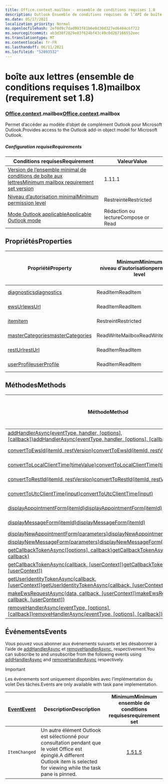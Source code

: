 ```yaml
---
title: Office.context.mailbox - ensemble de conditions requises 1.8
description: Outlook Ensemble de conditions requises de l’API de boîte aux lettres version 1.8 du modèle objet Mailbox.
ms.date: 05/17/2021
localization_priority: Normal
ms.openlocfilehash: 2ef0d9c7dad993f81b6e0d30d327ed6404c6f722
ms.sourcegitcommit: ab3d38f2829e83f624bf43c49c0d267166552eec
ms.translationtype: MT
ms.contentlocale: fr-FR
ms.lasthandoff: 06/11/2021
ms.locfileid: "52893532"
---
```

# <a name="mailbox-requirement-set-18"></a><span data-ttu-id="7e907-103">boîte aux lettres (ensemble de conditions requises 1.8)</span><span class="sxs-lookup"><span data-stu-id="7e907-103">mailbox (requirement set 1.8)</span></span>

### <a name="officecontextmailbox"></a><span data-ttu-id="7e907-104">[Office](office.md)[.context](office.context.md).mailbox</span><span class="sxs-lookup"><span data-stu-id="7e907-104">[Office](office.md)[.context](office.context.md).mailbox</span></span>

<span data-ttu-id="7e907-105">Permet d’accéder au modèle d’objet de complément Outlook pour Microsoft Outlook.</span><span class="sxs-lookup"><span data-stu-id="7e907-105">Provides access to the Outlook add-in object model for Microsoft Outlook.</span></span>

##### <a name="requirements"></a><span data-ttu-id="7e907-106">Configuration requise</span><span class="sxs-lookup"><span data-stu-id="7e907-106">Requirements</span></span>

|<span data-ttu-id="7e907-107">Conditions requises</span><span class="sxs-lookup"><span data-stu-id="7e907-107">Requirement</span></span>| <span data-ttu-id="7e907-108">Valeur</span><span class="sxs-lookup"><span data-stu-id="7e907-108">Value</span></span>|
|---|---|
|[<span data-ttu-id="7e907-109">Version de l’ensemble minimal de conditions de boîte aux lettres</span><span class="sxs-lookup"><span data-stu-id="7e907-109">Minimum mailbox requirement set version</span></span>](../../requirement-sets/outlook-api-requirement-sets.md)| <span data-ttu-id="7e907-110">1.1</span><span class="sxs-lookup"><span data-stu-id="7e907-110">1.1</span></span>|
|[<span data-ttu-id="7e907-111">Niveau d’autorisation minimal</span><span class="sxs-lookup"><span data-stu-id="7e907-111">Minimum permission level</span></span>](../../../outlook/understanding-outlook-add-in-permissions.md)| <span data-ttu-id="7e907-112">Restreinte</span><span class="sxs-lookup"><span data-stu-id="7e907-112">Restricted</span></span>|
|[<span data-ttu-id="7e907-113">Mode Outlook applicable</span><span class="sxs-lookup"><span data-stu-id="7e907-113">Applicable Outlook mode</span></span>](../../../outlook/outlook-add-ins-overview.md#extension-points)| <span data-ttu-id="7e907-114">Rédaction ou lecture</span><span class="sxs-lookup"><span data-stu-id="7e907-114">Compose or Read</span></span>|

## <a name="properties"></a><span data-ttu-id="7e907-115">Propriétés</span><span class="sxs-lookup"><span data-stu-id="7e907-115">Properties</span></span>

| <span data-ttu-id="7e907-116">Propriété</span><span class="sxs-lookup"><span data-stu-id="7e907-116">Property</span></span> | <span data-ttu-id="7e907-117">Minimum</span><span class="sxs-lookup"><span data-stu-id="7e907-117">Minimum</span></span><br><span data-ttu-id="7e907-118">niveau d’autorisation</span><span class="sxs-lookup"><span data-stu-id="7e907-118">permission level</span></span> | <span data-ttu-id="7e907-119">Modes</span><span class="sxs-lookup"><span data-stu-id="7e907-119">Modes</span></span> | <span data-ttu-id="7e907-120">Type de retour</span><span class="sxs-lookup"><span data-stu-id="7e907-120">Return type</span></span> | <span data-ttu-id="7e907-121">Minimum</span><span class="sxs-lookup"><span data-stu-id="7e907-121">Minimum</span></span><br><span data-ttu-id="7e907-122">ensemble de conditions requises</span><span class="sxs-lookup"><span data-stu-id="7e907-122">requirement set</span></span> |
|---|---|---|---|:---:|
| [<span data-ttu-id="7e907-123">diagnostics</span><span class="sxs-lookup"><span data-stu-id="7e907-123">diagnostics</span></span>](/javascript/api/outlook/office.mailbox?view=outlook-js-1.8&preserve-view=true#diagnostics) | <span data-ttu-id="7e907-124">ReadItem</span><span class="sxs-lookup"><span data-stu-id="7e907-124">ReadItem</span></span> | <span data-ttu-id="7e907-125">Composition</span><span class="sxs-lookup"><span data-stu-id="7e907-125">Compose</span></span><br><span data-ttu-id="7e907-126">Lecture</span><span class="sxs-lookup"><span data-stu-id="7e907-126">Read</span></span> | [<span data-ttu-id="7e907-127">Diagnostics</span><span class="sxs-lookup"><span data-stu-id="7e907-127">Diagnostics</span></span>](/javascript/api/outlook/office.diagnostics?view=outlook-js-1.8&preserve-view=true) | [<span data-ttu-id="7e907-128">1.1</span><span class="sxs-lookup"><span data-stu-id="7e907-128">1.1</span></span>](../requirement-set-1.1/outlook-requirement-set-1.1.md) |
| [<span data-ttu-id="7e907-129">ewsUrl</span><span class="sxs-lookup"><span data-stu-id="7e907-129">ewsUrl</span></span>](/javascript/api/outlook/office.mailbox?view=outlook-js-1.8&preserve-view=true#ewsurl) | <span data-ttu-id="7e907-130">ReadItem</span><span class="sxs-lookup"><span data-stu-id="7e907-130">ReadItem</span></span> | <span data-ttu-id="7e907-131">Composition</span><span class="sxs-lookup"><span data-stu-id="7e907-131">Compose</span></span><br><span data-ttu-id="7e907-132">Lecture</span><span class="sxs-lookup"><span data-stu-id="7e907-132">Read</span></span> | <span data-ttu-id="7e907-133">String</span><span class="sxs-lookup"><span data-stu-id="7e907-133">String</span></span> | [<span data-ttu-id="7e907-134">1.1</span><span class="sxs-lookup"><span data-stu-id="7e907-134">1.1</span></span>](../requirement-set-1.1/outlook-requirement-set-1.1.md) |
| [<span data-ttu-id="7e907-135">item</span><span class="sxs-lookup"><span data-stu-id="7e907-135">item</span></span>](office.context.mailbox.item.md) | <span data-ttu-id="7e907-136">Restreint</span><span class="sxs-lookup"><span data-stu-id="7e907-136">Restricted</span></span> | <span data-ttu-id="7e907-137">Composition</span><span class="sxs-lookup"><span data-stu-id="7e907-137">Compose</span></span><br><span data-ttu-id="7e907-138">Lecture</span><span class="sxs-lookup"><span data-stu-id="7e907-138">Read</span></span> | [<span data-ttu-id="7e907-139">Élément</span><span class="sxs-lookup"><span data-stu-id="7e907-139">Item</span></span>](/javascript/api/outlook/office.item?view=outlook-js-1.8&preserve-view=true) | [<span data-ttu-id="7e907-140">1.1</span><span class="sxs-lookup"><span data-stu-id="7e907-140">1.1</span></span>](../requirement-set-1.1/outlook-requirement-set-1.1.md) |
| [<span data-ttu-id="7e907-141">masterCategories</span><span class="sxs-lookup"><span data-stu-id="7e907-141">masterCategories</span></span>](/javascript/api/outlook/office.mailbox?view=outlook-js-1.8&preserve-view=true#mastercategories) | <span data-ttu-id="7e907-142">ReadWriteMailbox</span><span class="sxs-lookup"><span data-stu-id="7e907-142">ReadWriteMailbox</span></span> | <span data-ttu-id="7e907-143">Composition</span><span class="sxs-lookup"><span data-stu-id="7e907-143">Compose</span></span><br><span data-ttu-id="7e907-144">Lecture</span><span class="sxs-lookup"><span data-stu-id="7e907-144">Read</span></span> | [<span data-ttu-id="7e907-145">Catégoriesmaître</span><span class="sxs-lookup"><span data-stu-id="7e907-145">MasterCategories</span></span>](/javascript/api/outlook/office.mastercategories?view=outlook-js-1.8&preserve-view=true) | [<span data-ttu-id="7e907-146">1.8</span><span class="sxs-lookup"><span data-stu-id="7e907-146">1.8</span></span>](../requirement-set-1.8/outlook-requirement-set-1.8.md) |
| [<span data-ttu-id="7e907-147">restUrl</span><span class="sxs-lookup"><span data-stu-id="7e907-147">restUrl</span></span>](/javascript/api/outlook/office.mailbox?view=outlook-js-1.8&preserve-view=true#resturl) | <span data-ttu-id="7e907-148">ReadItem</span><span class="sxs-lookup"><span data-stu-id="7e907-148">ReadItem</span></span> | <span data-ttu-id="7e907-149">Composition</span><span class="sxs-lookup"><span data-stu-id="7e907-149">Compose</span></span><br><span data-ttu-id="7e907-150">Lecture</span><span class="sxs-lookup"><span data-stu-id="7e907-150">Read</span></span> | <span data-ttu-id="7e907-151">String</span><span class="sxs-lookup"><span data-stu-id="7e907-151">String</span></span> | [<span data-ttu-id="7e907-152">1.5</span><span class="sxs-lookup"><span data-stu-id="7e907-152">1.5</span></span>](../requirement-set-1.5/outlook-requirement-set-1.5.md) |
| [<span data-ttu-id="7e907-153">userProfile</span><span class="sxs-lookup"><span data-stu-id="7e907-153">userProfile</span></span>](/javascript/api/outlook/office.mailbox?view=outlook-js-1.8&preserve-view=true#userprofile) | <span data-ttu-id="7e907-154">ReadItem</span><span class="sxs-lookup"><span data-stu-id="7e907-154">ReadItem</span></span> | <span data-ttu-id="7e907-155">Composition</span><span class="sxs-lookup"><span data-stu-id="7e907-155">Compose</span></span><br><span data-ttu-id="7e907-156">Lecture</span><span class="sxs-lookup"><span data-stu-id="7e907-156">Read</span></span> | [<span data-ttu-id="7e907-157">UserProfile</span><span class="sxs-lookup"><span data-stu-id="7e907-157">UserProfile</span></span>](/javascript/api/outlook/office.userprofile?view=outlook-js-1.8&preserve-view=true) | [<span data-ttu-id="7e907-158">1.1</span><span class="sxs-lookup"><span data-stu-id="7e907-158">1.1</span></span>](../requirement-set-1.1/outlook-requirement-set-1.1.md) |

## <a name="methods"></a><span data-ttu-id="7e907-159">Méthodes</span><span class="sxs-lookup"><span data-stu-id="7e907-159">Methods</span></span>

| <span data-ttu-id="7e907-160">Méthode</span><span class="sxs-lookup"><span data-stu-id="7e907-160">Method</span></span> | <span data-ttu-id="7e907-161">Minimum</span><span class="sxs-lookup"><span data-stu-id="7e907-161">Minimum</span></span><br><span data-ttu-id="7e907-162">niveau d’autorisation</span><span class="sxs-lookup"><span data-stu-id="7e907-162">permission level</span></span> | <span data-ttu-id="7e907-163">Modes</span><span class="sxs-lookup"><span data-stu-id="7e907-163">Modes</span></span> | <span data-ttu-id="7e907-164">Minimum</span><span class="sxs-lookup"><span data-stu-id="7e907-164">Minimum</span></span><br><span data-ttu-id="7e907-165">ensemble de conditions requises</span><span class="sxs-lookup"><span data-stu-id="7e907-165">requirement set</span></span> |
|---|---|---|:---:|
| <span data-ttu-id="7e907-166">[addHandlerAsync(eventType, handler, [options], [callback])](/javascript/api/outlook/office.mailbox?view=outlook-js-1.8&preserve-view=true#addhandlerasync-eventtype--handler--options--callback-)</span><span class="sxs-lookup"><span data-stu-id="7e907-166">[addHandlerAsync(eventType, handler, [options], [callback])](/javascript/api/outlook/office.mailbox?view=outlook-js-1.8&preserve-view=true#addhandlerasync-eventtype--handler--options--callback-)</span></span> | <span data-ttu-id="7e907-167">ReadItem</span><span class="sxs-lookup"><span data-stu-id="7e907-167">ReadItem</span></span> | <span data-ttu-id="7e907-168">Composition</span><span class="sxs-lookup"><span data-stu-id="7e907-168">Compose</span></span><br><span data-ttu-id="7e907-169">Lecture</span><span class="sxs-lookup"><span data-stu-id="7e907-169">Read</span></span> | [<span data-ttu-id="7e907-170">1.5</span><span class="sxs-lookup"><span data-stu-id="7e907-170">1.5</span></span>](../requirement-set-1.5/outlook-requirement-set-1.5.md) |
| [<span data-ttu-id="7e907-171">convertToEwsId(itemId, restVersion)</span><span class="sxs-lookup"><span data-stu-id="7e907-171">convertToEwsId(itemId, restVersion)</span></span>](/javascript/api/outlook/office.mailbox?view=outlook-js-1.8&preserve-view=true#converttoewsid-itemid--restversion-) | <span data-ttu-id="7e907-172">Restreint</span><span class="sxs-lookup"><span data-stu-id="7e907-172">Restricted</span></span> | <span data-ttu-id="7e907-173">Composition</span><span class="sxs-lookup"><span data-stu-id="7e907-173">Compose</span></span><br><span data-ttu-id="7e907-174">Lecture</span><span class="sxs-lookup"><span data-stu-id="7e907-174">Read</span></span> | [<span data-ttu-id="7e907-175">1.3</span><span class="sxs-lookup"><span data-stu-id="7e907-175">1.3</span></span>](../requirement-set-1.3/outlook-requirement-set-1.3.md) |
| [<span data-ttu-id="7e907-176">convertToLocalClientTime(timeValue)</span><span class="sxs-lookup"><span data-stu-id="7e907-176">convertToLocalClientTime(timeValue)</span></span>](/javascript/api/outlook/office.mailbox?view=outlook-js-1.8&preserve-view=true#converttolocalclienttime-timevalue-) | <span data-ttu-id="7e907-177">ReadItem</span><span class="sxs-lookup"><span data-stu-id="7e907-177">ReadItem</span></span> | <span data-ttu-id="7e907-178">Composition</span><span class="sxs-lookup"><span data-stu-id="7e907-178">Compose</span></span><br><span data-ttu-id="7e907-179">Lecture</span><span class="sxs-lookup"><span data-stu-id="7e907-179">Read</span></span> | [<span data-ttu-id="7e907-180">1.1</span><span class="sxs-lookup"><span data-stu-id="7e907-180">1.1</span></span>](../requirement-set-1.1/outlook-requirement-set-1.1.md) |
| [<span data-ttu-id="7e907-181">convertToRestId(itemId, restVersion)</span><span class="sxs-lookup"><span data-stu-id="7e907-181">convertToRestId(itemId, restVersion)</span></span>](/javascript/api/outlook/office.mailbox?view=outlook-js-1.8&preserve-view=true#converttorestid-itemid--restversion-) | <span data-ttu-id="7e907-182">Restreint</span><span class="sxs-lookup"><span data-stu-id="7e907-182">Restricted</span></span> | <span data-ttu-id="7e907-183">Composition</span><span class="sxs-lookup"><span data-stu-id="7e907-183">Compose</span></span><br><span data-ttu-id="7e907-184">Lecture</span><span class="sxs-lookup"><span data-stu-id="7e907-184">Read</span></span> | [<span data-ttu-id="7e907-185">1.3</span><span class="sxs-lookup"><span data-stu-id="7e907-185">1.3</span></span>](../requirement-set-1.3/outlook-requirement-set-1.3.md) |
| [<span data-ttu-id="7e907-186">convertToUtcClientTime(input)</span><span class="sxs-lookup"><span data-stu-id="7e907-186">convertToUtcClientTime(input)</span></span>](/javascript/api/outlook/office.mailbox?view=outlook-js-1.8&preserve-view=true#converttoutcclienttime-input-) | <span data-ttu-id="7e907-187">ReadItem</span><span class="sxs-lookup"><span data-stu-id="7e907-187">ReadItem</span></span> | <span data-ttu-id="7e907-188">Composition</span><span class="sxs-lookup"><span data-stu-id="7e907-188">Compose</span></span><br><span data-ttu-id="7e907-189">Lecture</span><span class="sxs-lookup"><span data-stu-id="7e907-189">Read</span></span> | [<span data-ttu-id="7e907-190">1.1</span><span class="sxs-lookup"><span data-stu-id="7e907-190">1.1</span></span>](../requirement-set-1.1/outlook-requirement-set-1.1.md) |
| [<span data-ttu-id="7e907-191">displayAppointmentForm(itemId)</span><span class="sxs-lookup"><span data-stu-id="7e907-191">displayAppointmentForm(itemId)</span></span>](/javascript/api/outlook/office.mailbox?view=outlook-js-1.8&preserve-view=true#displayappointmentform-itemid-) | <span data-ttu-id="7e907-192">ReadItem</span><span class="sxs-lookup"><span data-stu-id="7e907-192">ReadItem</span></span> | <span data-ttu-id="7e907-193">Composition</span><span class="sxs-lookup"><span data-stu-id="7e907-193">Compose</span></span><br><span data-ttu-id="7e907-194">Lecture</span><span class="sxs-lookup"><span data-stu-id="7e907-194">Read</span></span> | [<span data-ttu-id="7e907-195">1.1</span><span class="sxs-lookup"><span data-stu-id="7e907-195">1.1</span></span>](../requirement-set-1.1/outlook-requirement-set-1.1.md) |
| [<span data-ttu-id="7e907-196">displayMessageForm(itemId)</span><span class="sxs-lookup"><span data-stu-id="7e907-196">displayMessageForm(itemId)</span></span>](/javascript/api/outlook/office.mailbox?view=outlook-js-1.8&preserve-view=true#displaymessageform-itemid-) | <span data-ttu-id="7e907-197">ReadItem</span><span class="sxs-lookup"><span data-stu-id="7e907-197">ReadItem</span></span> | <span data-ttu-id="7e907-198">Composition</span><span class="sxs-lookup"><span data-stu-id="7e907-198">Compose</span></span><br><span data-ttu-id="7e907-199">Lecture</span><span class="sxs-lookup"><span data-stu-id="7e907-199">Read</span></span> | [<span data-ttu-id="7e907-200">1.1</span><span class="sxs-lookup"><span data-stu-id="7e907-200">1.1</span></span>](../requirement-set-1.1/outlook-requirement-set-1.1.md) |
| [<span data-ttu-id="7e907-201">displayNewAppointmentForm(parameters)</span><span class="sxs-lookup"><span data-stu-id="7e907-201">displayNewAppointmentForm(parameters)</span></span>](/javascript/api/outlook/office.mailbox?view=outlook-js-1.8&preserve-view=true#displaynewappointmentform-parameters-) | <span data-ttu-id="7e907-202">ReadItem</span><span class="sxs-lookup"><span data-stu-id="7e907-202">ReadItem</span></span> | <span data-ttu-id="7e907-203">Lecture</span><span class="sxs-lookup"><span data-stu-id="7e907-203">Read</span></span> | [<span data-ttu-id="7e907-204">1.1</span><span class="sxs-lookup"><span data-stu-id="7e907-204">1.1</span></span>](../requirement-set-1.1/outlook-requirement-set-1.1.md) |
| [<span data-ttu-id="7e907-205">displayNewMessageForm(parameters)</span><span class="sxs-lookup"><span data-stu-id="7e907-205">displayNewMessageForm(parameters)</span></span>](/javascript/api/outlook/office.mailbox?view=outlook-js-1.8&preserve-view=true#displaynewmessageform-parameters-) | <span data-ttu-id="7e907-206">ReadItem</span><span class="sxs-lookup"><span data-stu-id="7e907-206">ReadItem</span></span> | <span data-ttu-id="7e907-207">Lecture</span><span class="sxs-lookup"><span data-stu-id="7e907-207">Read</span></span> | [<span data-ttu-id="7e907-208">1.6</span><span class="sxs-lookup"><span data-stu-id="7e907-208">1.6</span></span>](../requirement-set-1.6/outlook-requirement-set-1.6.md) |
| <span data-ttu-id="7e907-209">[getCallbackTokenAsync([options], callback)](/javascript/api/outlook/office.mailbox?view=outlook-js-1.8&preserve-view=true#getcallbacktokenasync-options--callback-)</span><span class="sxs-lookup"><span data-stu-id="7e907-209">[getCallbackTokenAsync([options], callback)](/javascript/api/outlook/office.mailbox?view=outlook-js-1.8&preserve-view=true#getcallbacktokenasync-options--callback-)</span></span> | <span data-ttu-id="7e907-210">ReadItem</span><span class="sxs-lookup"><span data-stu-id="7e907-210">ReadItem</span></span> | <span data-ttu-id="7e907-211">Composition</span><span class="sxs-lookup"><span data-stu-id="7e907-211">Compose</span></span><br><span data-ttu-id="7e907-212">Lecture</span><span class="sxs-lookup"><span data-stu-id="7e907-212">Read</span></span> | [<span data-ttu-id="7e907-213">1.5</span><span class="sxs-lookup"><span data-stu-id="7e907-213">1.5</span></span>](../requirement-set-1.5/outlook-requirement-set-1.5.md) |
| <span data-ttu-id="7e907-214">[getCallbackTokenAsync(callback, [userContext])](/javascript/api/outlook/office.mailbox?view=outlook-js-1.8&preserve-view=true#getcallbacktokenasync-callback--usercontext-)</span><span class="sxs-lookup"><span data-stu-id="7e907-214">[getCallbackTokenAsync(callback, [userContext])](/javascript/api/outlook/office.mailbox?view=outlook-js-1.8&preserve-view=true#getcallbacktokenasync-callback--usercontext-)</span></span> | <span data-ttu-id="7e907-215">ReadItem</span><span class="sxs-lookup"><span data-stu-id="7e907-215">ReadItem</span></span> | <span data-ttu-id="7e907-216">Composition</span><span class="sxs-lookup"><span data-stu-id="7e907-216">Compose</span></span><br><span data-ttu-id="7e907-217">Lecture</span><span class="sxs-lookup"><span data-stu-id="7e907-217">Read</span></span> | [<span data-ttu-id="7e907-218">1.3</span><span class="sxs-lookup"><span data-stu-id="7e907-218">1.3</span></span>](../requirement-set-1.3/outlook-requirement-set-1.3.md)<br>[<span data-ttu-id="7e907-219">1.1</span><span class="sxs-lookup"><span data-stu-id="7e907-219">1.1</span></span>](../requirement-set-1.1/outlook-requirement-set-1.1.md) |
| <span data-ttu-id="7e907-220">[getUserIdentityTokenAsync(callback, [userContext])](/javascript/api/outlook/office.mailbox?view=outlook-js-1.8&preserve-view=true#getuseridentitytokenasync-callback--usercontext-)</span><span class="sxs-lookup"><span data-stu-id="7e907-220">[getUserIdentityTokenAsync(callback, [userContext])](/javascript/api/outlook/office.mailbox?view=outlook-js-1.8&preserve-view=true#getuseridentitytokenasync-callback--usercontext-)</span></span> | <span data-ttu-id="7e907-221">ReadItem</span><span class="sxs-lookup"><span data-stu-id="7e907-221">ReadItem</span></span> | <span data-ttu-id="7e907-222">Composition</span><span class="sxs-lookup"><span data-stu-id="7e907-222">Compose</span></span><br><span data-ttu-id="7e907-223">Lecture</span><span class="sxs-lookup"><span data-stu-id="7e907-223">Read</span></span> | [<span data-ttu-id="7e907-224">1.1</span><span class="sxs-lookup"><span data-stu-id="7e907-224">1.1</span></span>](../requirement-set-1.1/outlook-requirement-set-1.1.md) |
| <span data-ttu-id="7e907-225">[makeEwsRequestAsync(data, callback, [userContext])](/javascript/api/outlook/office.mailbox?view=outlook-js-1.8&preserve-view=true#makeewsrequestasync-data--callback--usercontext-)</span><span class="sxs-lookup"><span data-stu-id="7e907-225">[makeEwsRequestAsync(data, callback, [userContext])](/javascript/api/outlook/office.mailbox?view=outlook-js-1.8&preserve-view=true#makeewsrequestasync-data--callback--usercontext-)</span></span> | <span data-ttu-id="7e907-226">ReadWriteMailbox</span><span class="sxs-lookup"><span data-stu-id="7e907-226">ReadWriteMailbox</span></span> | <span data-ttu-id="7e907-227">Composition</span><span class="sxs-lookup"><span data-stu-id="7e907-227">Compose</span></span><br><span data-ttu-id="7e907-228">Lecture</span><span class="sxs-lookup"><span data-stu-id="7e907-228">Read</span></span> | [<span data-ttu-id="7e907-229">1.1</span><span class="sxs-lookup"><span data-stu-id="7e907-229">1.1</span></span>](../requirement-set-1.1/outlook-requirement-set-1.1.md) |
| <span data-ttu-id="7e907-230">[removeHandlerAsync(eventType, [options], [callback])](/javascript/api/outlook/office.mailbox?view=outlook-js-1.8&preserve-view=true#removehandlerasync-eventtype--options--callback-)</span><span class="sxs-lookup"><span data-stu-id="7e907-230">[removeHandlerAsync(eventType, [options], [callback])](/javascript/api/outlook/office.mailbox?view=outlook-js-1.8&preserve-view=true#removehandlerasync-eventtype--options--callback-)</span></span> | <span data-ttu-id="7e907-231">ReadItem</span><span class="sxs-lookup"><span data-stu-id="7e907-231">ReadItem</span></span> | <span data-ttu-id="7e907-232">Composition</span><span class="sxs-lookup"><span data-stu-id="7e907-232">Compose</span></span><br><span data-ttu-id="7e907-233">Lecture</span><span class="sxs-lookup"><span data-stu-id="7e907-233">Read</span></span> | [<span data-ttu-id="7e907-234">1.5</span><span class="sxs-lookup"><span data-stu-id="7e907-234">1.5</span></span>](../requirement-set-1.5/outlook-requirement-set-1.5.md) |

## <a name="events"></a><span data-ttu-id="7e907-235">Événements</span><span class="sxs-lookup"><span data-stu-id="7e907-235">Events</span></span>

<span data-ttu-id="7e907-236">Vous pouvez vous abonner aux événements suivants et les désabonner à l’aide de [addHandlerAsync](/javascript/api/outlook/office.mailbox?view=outlook-js-1.8&preserve-view=true#addhandlerasync-eventtype--handler--options--callback-) et [removeHandlerAsync,](/javascript/api/outlook/office.mailbox?view=outlook-js-1.8&preserve-view=true#removehandlerasync-eventtype--options--callback-) respectivement.</span><span class="sxs-lookup"><span data-stu-id="7e907-236">You can subscribe to and unsubscribe from the following events using [addHandlerAsync](/javascript/api/outlook/office.mailbox?view=outlook-js-1.8&preserve-view=true#addhandlerasync-eventtype--handler--options--callback-) and [removeHandlerAsync](/javascript/api/outlook/office.mailbox?view=outlook-js-1.8&preserve-view=true#removehandlerasync-eventtype--options--callback-) respectively.</span></span>

> [!IMPORTANT]
> <span data-ttu-id="7e907-237">Les événements sont uniquement disponibles avec l’implémentation du volet Des tâches.</span><span class="sxs-lookup"><span data-stu-id="7e907-237">Events are only available with task pane implementation.</span></span>

| [<span data-ttu-id="7e907-238">Event</span><span class="sxs-lookup"><span data-stu-id="7e907-238">Event</span></span>](/javascript/api/office/office.eventtype) | <span data-ttu-id="7e907-239">Description</span><span class="sxs-lookup"><span data-stu-id="7e907-239">Description</span></span> | <span data-ttu-id="7e907-240">Minimum</span><span class="sxs-lookup"><span data-stu-id="7e907-240">Minimum</span></span><br><span data-ttu-id="7e907-241">ensemble de conditions requises</span><span class="sxs-lookup"><span data-stu-id="7e907-241">requirement set</span></span> |
|---|---|:---:|
|`ItemChanged`| <span data-ttu-id="7e907-242">Un autre élément Outlook est sélectionné pour consultation pendant que le volet Office est épinglé.</span><span class="sxs-lookup"><span data-stu-id="7e907-242">A different Outlook item is selected for viewing while the task pane is pinned.</span></span> | [<span data-ttu-id="7e907-243">1.5</span><span class="sxs-lookup"><span data-stu-id="7e907-243">1.5</span></span>](../requirement-set-1.5/outlook-requirement-set-1.5.md) |
